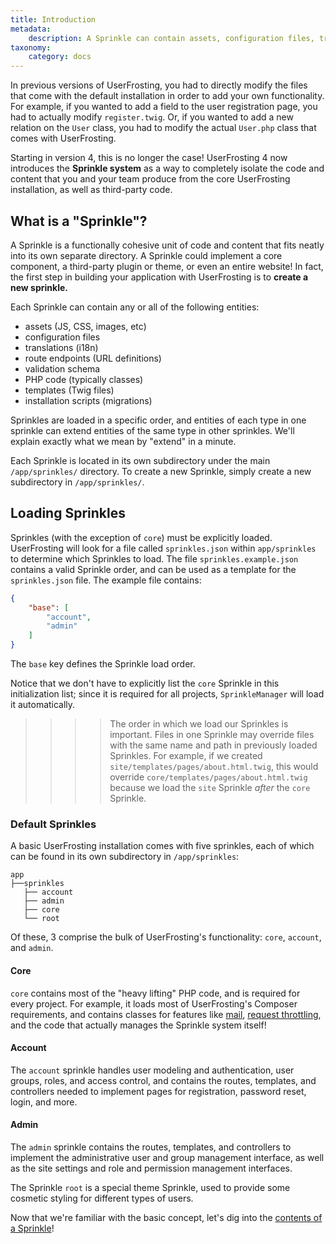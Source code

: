 ```yaml
---
title: Introduction
metadata:
    description: A Sprinkle can contain assets, configuration files, translations, routes, PHP classes, and Twig templates.
taxonomy:
    category: docs
---
```


In previous versions of UserFrosting, you had to directly modify the files that come with the default installation in order to add your own functionality.  For example, if you wanted to add a field to the user registration page, you had to actually modify `register.twig`.  Or, if you wanted to add a new relation on the `User` class, you had to modify the actual `User.php` class that comes with UserFrosting.

Starting in version 4, this is no longer the case!  UserFrosting 4 now introduces the **Sprinkle system** as a way to completely isolate the code and content that you and your team produce from the core UserFrosting installation, as well as third-party code.

## What is a "Sprinkle"?

A Sprinkle is a functionally cohesive unit of code and content that fits neatly into its own separate directory.  A Sprinkle could implement a core component, a third-party plugin or theme, or even an entire website!  In fact, the first step in building your application with UserFrosting is to **create a new sprinkle.**

Each Sprinkle can contain any or all of the following entities:

- assets (JS, CSS, images, etc)
- configuration files
- translations (i18n)
- route endpoints (URL definitions)
- validation schema
- PHP code (typically classes)
- templates (Twig files)
- installation scripts (migrations)

Sprinkles are loaded in a specific order, and entities of each type in one sprinkle can extend entities of the same type in other sprinkles.  We'll explain exactly what we mean by "extend" in a minute.

Each Sprinkle is located in its own subdirectory under the main `/app/sprinkles/` directory.  To create a new Sprinkle, simply create a new subdirectory in `/app/sprinkles/`.

## Loading Sprinkles

Sprinkles (with the exception of `core`) must be explicitly loaded.  UserFrosting will look for a file called `sprinkles.json` within `app/sprinkles` to determine which Sprinkles to load.  The file `sprinkles.example.json` contains a valid Sprinkle order, and can be used as a template for the `sprinkles.json` file. The example file contains:

```json
{
    "base": [
        "account",
        "admin"
    ]
}
```

The `base` key defines the Sprinkle load order.

Notice that we don't have to explicitly list the `core` Sprinkle in this initialization list; since it is required for all projects, `SprinkleManager` will load it automatically.

>>>> The order in which we load our Sprinkles is important.  Files in one Sprinkle may override files with the same name and path in previously loaded Sprinkles.  For example, if we created `site/templates/pages/about.html.twig`, this would override `core/templates/pages/about.html.twig` because we load the `site` Sprinkle *after* the `core` Sprinkle.

### Default Sprinkles

A basic UserFrosting installation comes with five sprinkles, each of which can be found in its own subdirectory in `/app/sprinkles`:

```
app
├──sprinkles
   ├── account
   ├── admin
   ├── core
   └── root
```

Of these, 3 comprise the bulk of UserFrosting's functionality: `core`, `account`, and `admin`.

#### Core

`core` contains most of the "heavy lifting" PHP code, and is required for every project.  For example, it loads most of UserFrosting's Composer requirements, and contains classes for features like [mail](/other-services/mail), [request throttling](/routes-and-controllers/user-input/throttle), and the code that actually manages the Sprinkle system itself!

#### Account

The `account` sprinkle handles user modeling and authentication, user groups, roles, and access control, and contains the routes, templates, and controllers needed to implement pages for registration, password reset, login, and more.

#### Admin

The `admin` sprinkle contains the routes, templates, and controllers to implement the administrative user and group management interface, as well as the site settings and role and permission management interfaces.

The Sprinkle `root` is a special theme Sprinkle, used to provide some cosmetic styling for different types of users.

Now that we're familiar with the basic concept, let's dig into the [contents of a Sprinkle](/sprinkles/contents)!
